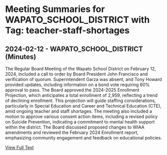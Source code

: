 # Meeting Summaries for WAPATO_SCHOOL_DISTRICT with Tag: teacher-staff-shortages

## 2024-02-12 - WAPATO_SCHOOL_DISTRICT (Minutes)

The Regular Board Meeting of the Wapato School District on February 12, 2024, included a call to order by Board President John Francisco and verification of quorum. Superintendent Garza was absent, and Tony Howard provided updates, including information on a bond vote requiring 60% approval to pass. The Board approved the 2024-2025 Enrollment Projection, which anticipates a total enrollment of 2,959, reflecting a trend of declining enrollment. This projection will guide staffing considerations, particularly in Special Education and Career and Technical Education (CTE), amid ongoing teacher and staff shortages. The meeting also included a motion to approve various consent action items, including a revised policy on Suicide Prevention, indicating a commitment to mental health support within the district. The Board discussed proposed changes to WIAA amendments and reviewed the February 2024 Enrollment report, emphasizing community engagement and feedback on educational policies.

[View Full Text](https://raw.githubusercontent.com/VoronoiPerspectives/WashingtonStateSchoolBoardExplorer/refs/heads/main/data/countries/usa/states/wa/counties/yakima/school_boards/wapato_school_district/2024/2024-02-12-februaryregularmeeting-minutes.txt)

